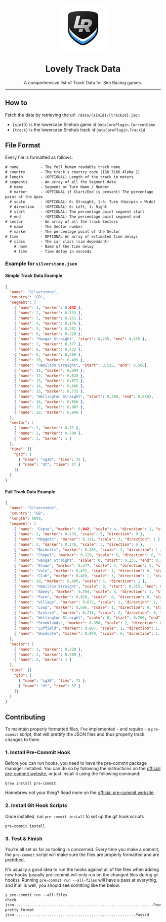 <p align="center">
<img width="150" height="150" alt="Lovely Sim Racing" src="docs/images/lr-logo-small.png">
</p>

<h1 align="center">Lovely Track Data</h1>

<p align="center">
A comprehensive list of Track Data for Sim Racing games.
</p>

---

## How to
Fetch the data by retrieving the url:
`/data/{simId}/{trackId}.json`

* `{simID}` is the lowercase Simhub game id `DataCorePlugin.CurrentGame`
* `{track}` is the lowercase Simhub track id `DataCorePlugin.TrackId`

## File Format
Every file is formatted as follows:

``` 
# name          - The full human readable track name
# country       - The track's country code (ISO 3166 Alpha 2)
# length        - (OPTIONAL) Length of the track in meters
# segments      - An array of all the Segment data
  # name        - Segment or Turn Name / Number
  # marker      - (OPTIONAL if Start/End is present) The percentage point of the Apex
  # scale       - (OPTIONAL) 0: Straight, 1-6: Turn (Hairpin > Wide)
  # direction   - (OPTIONAL) 0: Left, 1: Right
  # start       - (OPTIONAL) The percentage point segment start
  # end         - (OPTIONAL) The percentage point segment end
# sector        - An array of all the track Sectors
  # name        - The Sector number
  # marker      - The percentage point of the Sector
# time          - OPTIONAL An array of estimated time delays
  # class       - The car class (sim dependant)
    # name      - Name of the time delay
    # time      - Time delay in seconds
```

### Example for `silverstone.json`

#### Simple Track Data Example
```JSON
{
  "name": "Silverstone",
  "country": "GB",
  "segment": [
    { "name": 1, "marker": 0.042 },
    { "name": 2, "marker": 0.133 },
    { "name": 3, "marker": 0.151 },
    { "name": 4, "marker": 0.176 },
    { "name": 5, "marker": 0.201 },
    { "name": 6, "marker": 0.229 },
    { "name": "Hangar Straight", "start": 0.235, "end": 0.355 },
    { "name": 7, "marker": 0.377 },
    { "name": 8, "marker": 0.432 },
    { "name": 9, "marker": 0.469 },
    { "name": 10, "marker": 0.499 },
    { "name": "Hamilton Straight", "start": 0.515, "end": 0.560},
    { "name": 11, "marker": 0.594 },
    { "name": 12, "marker": 0.628 },
    { "name": 13, "marker": 0.672 },
    { "name": 14, "marker": 0.696 },
    { "name": 15, "marker": 0.731 },
    { "name": "Wellington Straight", "start": 0.760, "end": 0.810},
    { "name": 16, "marker": 0.858 },
    { "name": 17, "marker": 0.887 },
    { "name": 18, "marker": 0.949 }
  ],
  "sector": [
    { "name": 1, "marker": 0.32 },
    { "name": 2, "marker": 0.709 },
    { "name": 3, "marker": 1 }
  ],
  "time": [{
    "gt3": [
      { "name": "sg30", "time": 72 },
      { "name": "dt", "time": 37 }
    ]}
  ]
}

```

#### Full Track Data Example
```JSON
{
  "name": "Silverstone",
  "country": "GB",
  "length": 5890,
  "segment": [
    { "name": "Copse", "marker": 0.042, "scale": 4, "direction": 1, "start": 0.024, "end": 0.045 },
    { "name": 2, "marker": 0.133, "scale": 5, "direction": 0 },
    { "name": "Maggots", "marker": 0.151, "scale": 3, "direction": 1 },
    { "name": 4, "marker": 0.176, "scale": 3, "direction": 0 },
    { "name": "Becketts", "marker": 0.201, "scale": 3, "direction": 1 },
    { "name": "Chapel", "marker": 0.229, "scale": 5, "direction": 0, "start": 0.210, "end": 0.238 },
    { "name": "Hangar Straight", "scale": 0, "start": 0.235, "end": 0.355 },
    { "name": "Stowe", "marker": 0.377, "scale": 4, "direction": 1, "start": 0.350, "end": 0.385 },
    { "name": "Vale", "marker": 0.432, "scale": 1, "direction": 0, "start": 0.400, "end": 0.440 },
    { "name": "Club", "marker": 0.469, "scale": 3, "direction": 1, "start": 0.445, "end": 0.500 },
    { "name": 10, "marker": 0.499, "scale": 5, "direction": 1 },
    { "name": "Hamilton Straight", "scale": 0, "start": 0.515, "end": 0.560},
    { "name": "Abbey", "marker": 0.594, "scale": 4, "direction": 1, "start": 0.570, "end": 0.595 },
    { "name": "Farm", "marker": 0.628, "scale": 6, "direction": 0, "start": 0.610, "end": 0.635 },
    { "name": "Village", "marker": 0.672, "scale": 1, "direction": 1, "start": 0.650, "end": 0.680 },
    { "name": "Loop", "marker": 0.696, "scale": 1, "direction": 0, "start": 0.680, "end": 0.705 },
    { "name": "Aintree", "marker": 0.731, "scale": 2, "direction": 0, "start": 0.717, "end": 0.738 },
    { "name": "Wellington Straight", "scale": 0, "start": 0.760, "end": 0.810},
    { "name": "Brooklands", "marker": 0.858, "scale": 2, "direction": 0, "start": 0.825, "end": 0.865 },
    { "name": "Luffield", "marker": 0.887, "scale": 1, "direction": 1, "start": 0.870, "end": 0.910 },
    { "name": "Woodcote", "marker": 0.949, "scale": 6, "direction": 1, "start": 0.930, "end": 0.960 }
  ],
  "sector": [
    { "name": 1, "marker": 0.320 },
    { "name": 2, "marker": 0.709 },
    { "name": 3, "marker": 1 }
  ],
  "time": [{
    "gt3": [
      { "name": "sg30", "time": 72 },
      { "name": "dt", "time": 37 }
    ]}
  ]
}

```

## Contributing
To maintain properly formatted files, I've implemented - and require - a `pre-commit` script, that will prettify the JSON files and thus properly track changes to them.

### 1. Install Pre-Commit Hook
Before you can run hooks, you need to have the pre-commit package manager installed. You can do so by following the instructions on the [official pre-commit website](https://pre-commit.com/#installation), or just install it using the following command:

```
brew install pre-commit
```

Homebrew not your thing? Read more on the [official pre-commit website](https://pre-commit.com/#installation).


### 2. Install Git Hook Scripts

Once installed, run `pre-commit install` to set up the git hook scripts

```
pre-commit install
```

### 3. Test & Finish
You're all set as far as tooling is concerned. Every time you make a commit, the `pre-commit` script will make sure the files are properly formatted and are prettified. 

It's usually a good idea to run the hooks against all of the files when adding new hooks (usually pre-commit will only run on the changed files during git hooks). Running `pre-commit run --all-files` will have a pass at everythig, and if all is well, you should see somthing like the below. 

```
$ pre-commit run --all-files
check json...............................................................Passed
pretty format json.......................................................Passed
```
